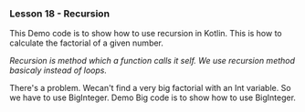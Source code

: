 ### Lesson 18 - Recursion

This Demo code is to show how to use recursion in Kotlin. This is how to calculate the factorial of a given number.

*Recursion is method which a function calls it self. We use recursion method basicaly instead of loops.*

There's a problem. Wecan't find a very big factorial with an Int variable. So we have to use BigInteger. Demo Big code is to show how to use BigInteger.